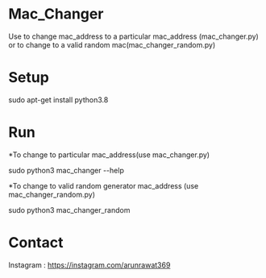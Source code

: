 # Mac_Changer
Use to change mac_address to a particular mac_address (mac_changer.py) or to change to a valid random mac(mac_changer_random.py)

# Setup
sudo apt-get install python3.8

# Run
*To change to particular mac_address(use mac_changer.py)

sudo python3 mac_changer --help

*To change to valid random generator mac_address (use mac_changer_random.py)

sudo python3 mac_changer_random 

# Contact
Instagram : https://instagram.com/arunrawat369
